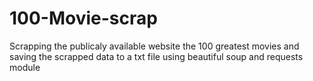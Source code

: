 # 100-Movie-scrap
Scrapping the publicaly available website the 100 greatest movies and saving the scrapped data to a txt file using beautiful soup and requests module
